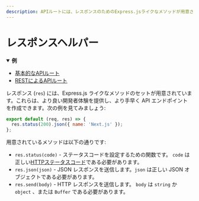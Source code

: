 ```yaml
---
description: APIルートには、レスポンスのためのExpress.jsライクなメソッドが用意されており、新しいAPIエンドポイントの作成に役立ちます。どのように動作するか学んでいきましょう。
---
```


# レスポンスヘルパー

<details open>
  <summary><b>例</b></summary>
  <ul>
    <li><a href="https://github.com/vercel/next.js/tree/canary/examples/api-routes">基本的なAPIルート</a></li>
    <li><a href="https://github.com/vercel/next.js/tree/canary/examples/api-routes-rest">RESTによるAPIルート</a></li>
  </ul>
</details>

レスポンス (`res`) には、Express.js ライクなメソッドのセットが用意されています。これらは、より良い開発者体験を提供し、より手早く API エンドポイントを作成できます。次の例を見てみましょう:

```js
export default (req, res) => {
  res.status(200).json({ name: 'Next.js' });
};
```

用意されているメソッドは以下の通りです:

- `res.status(code)` -  ステータスコードを設定するための関数です。 `code` は正しい[HTTPステータスコード](https://ja.wikipedia.org/wiki/HTTP%E3%82%B9%E3%83%86%E3%83%BC%E3%82%BF%E3%82%B9%E3%82%B3%E3%83%BC%E3%83%89)である必要があります。
- `res.json(json)` - JSON レスポンスを送信します。`json` は正しい JSON オブジェクトである必要があります。
- `res.send(body)` - HTTP レスポンスを送信します。 `body` は `string` か `object` 、または `Buffer` である必要があります。

